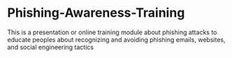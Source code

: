 # Phishing-Awareness-Training
This is a presentation or online training module about phishing attacks to educate peoples about recognizing and avoiding phishing emails, websites, and social engineering tactics
